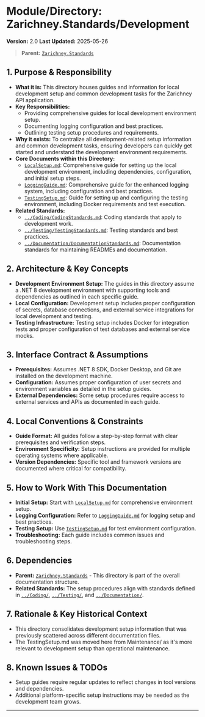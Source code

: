 # Module/Directory: Zarichney.Standards/Development

**Version:** 2.0
**Last Updated:** 2025-05-26

> **Parent:** [`Zarichney.Standards`](../README.md)

## 1. Purpose & Responsibility

* **What it is:** This directory houses guides and information for local development setup and common development tasks for the Zarichney API application.
* **Key Responsibilities:**
    * Providing comprehensive guides for local development environment setup.
    * Documenting logging configuration and best practices.
    * Outlining testing setup procedures and requirements.
* **Why it exists:** To centralize all development-related setup information and common development tasks, ensuring developers can quickly get started and understand the development environment requirements.
* **Core Documents within this Directory:**
    * [`LocalSetup.md`](./LocalSetup.md): Comprehensive guide for setting up the local development environment, including dependencies, configuration, and initial setup steps.
    * [`LoggingGuide.md`](./LoggingGuide.md): Comprehensive guide for the enhanced logging system, including configuration and best practices.
    * [`TestingSetup.md`](./TestingSetup.md): Guide for setting up and configuring the testing environment, including Docker requirements and test execution.
* **Related Standards:**
    * [`../Coding/CodingStandards.md`](../Coding/CodingStandards.md): Coding standards that apply to development work.
    * [`../Testing/TestingStandards.md`](../Testing/TestingStandards.md): Testing standards and best practices.
    * [`../Documentation/DocumentationStandards.md`](../Documentation/DocumentationStandards.md): Documentation standards for maintaining READMEs and documentation.

## 2. Architecture & Key Concepts

* **Development Environment Setup:** The guides in this directory assume a .NET 8 development environment with supporting tools and dependencies as outlined in each specific guide.
* **Local Configuration:** Development setup includes proper configuration of secrets, database connections, and external service integrations for local development and testing.
* **Testing Infrastructure:** Testing setup includes Docker for integration tests and proper configuration of test databases and external service mocks.

## 3. Interface Contract & Assumptions

* **Prerequisites:** Assumes .NET 8 SDK, Docker Desktop, and Git are installed on the development machine.
* **Configuration:** Assumes proper configuration of user secrets and environment variables as detailed in the setup guides.
* **External Dependencies:** Some setup procedures require access to external services and APIs as documented in each guide.

## 4. Local Conventions & Constraints

* **Guide Format:** All guides follow a step-by-step format with clear prerequisites and verification steps.
* **Environment Specificity:** Setup instructions are provided for multiple operating systems where applicable.
* **Version Dependencies:** Specific tool and framework versions are documented where critical for compatibility.

## 5. How to Work With This Documentation

* **Initial Setup:** Start with [`LocalSetup.md`](./LocalSetup.md) for comprehensive environment setup.
* **Logging Configuration:** Refer to [`LoggingGuide.md`](./LoggingGuide.md) for logging setup and best practices.
* **Testing Setup:** Use [`TestingSetup.md`](./TestingSetup.md) for test environment configuration.
* **Troubleshooting:** Each guide includes common issues and troubleshooting steps.

## 6. Dependencies

* **Parent:** [`Zarichney.Standards`](../README.md) - This directory is part of the overall documentation structure.
* **Related Standards:** The setup procedures align with standards defined in [`../Coding/`](../Coding/README.md), [`../Testing/`](../Testing/README.md), and [`../Documentation/`](../Documentation/README.md).

## 7. Rationale & Key Historical Context

* This directory consolidates development setup information that was previously scattered across different documentation files.
* The TestingSetup.md was moved here from Maintenance/ as it's more relevant to development setup than operational maintenance.

## 8. Known Issues & TODOs

* Setup guides require regular updates to reflect changes in tool versions and dependencies.
* Additional platform-specific setup instructions may be needed as the development team grows.

-----
